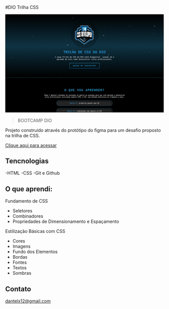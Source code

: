 #DIO Trilha CSS

![preview](./.github/preview.png)

> BOOTCAMP DIO

Projeto construido através do protótipo do figma para um desafio proposto na trilha de CSS.

[Clique aqui para acessar](https://danieltelesb.github.io/Desafio-DIO/)

## Tencnologias 

-HTML
-CSS
-Git e Github

## O que aprendi:
 Fundamento de CSS
- Seletores
- Combinadores
- Propriedades de Dimensionamento e Espaçamento

Estilização Básicas com CSS
- Cores
- Imagens
- Fundo dos Elementos
- Bordas
- Fontes
- Textos
- Sombras

## Contato 

dantelx12@gmail.com

